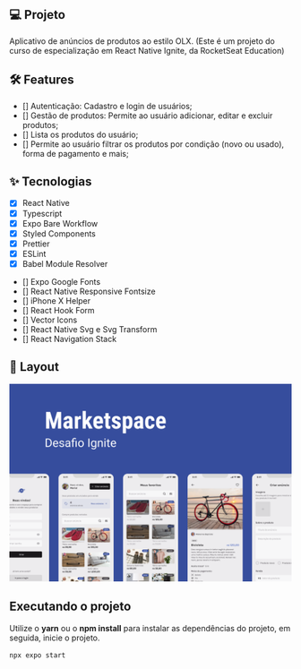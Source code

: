 ## 💻 Projeto

Aplicativo de anúncios de produtos ao estilo OLX.
(Este é um projeto do curso de especialização em React Native Ignite, da RocketSeat Education)

## :hammer_and_wrench: Features

- [] Autenticação: Cadastro e login de usuários;
- [] Gestão de produtos: Permite ao usuário adicionar, editar e excluir produtos;
- [] Lista os produtos do usuário;
- [] Permite ao usuário filtrar os produtos por condição (novo ou usado), forma de pagamento e mais;

## ✨ Tecnologias

- [x] React Native
- [x] Typescript
- [x] Expo Bare Workflow
- [x] Styled Components
- [x] Prettier
- [x] ESLint
- [x] Babel Module Resolver
- [] Expo Google Fonts
- [] React Native Responsive Fontsize
- [] iPhone X Helper
- [] React Hook Form
- [] Vector Icons
- [] React Native Svg e Svg Transform
- [] React Navigation Stack

## 🔖 Layout

![alt text](https://github.com/va-p/Marketspace/blob/main/screenShots/Capa.png?raw=true)

## Executando o projeto

Utilize o **yarn** ou o **npm install** para instalar as dependências do projeto, em seguida, inicie o projeto.

```cl
npx expo start
```
